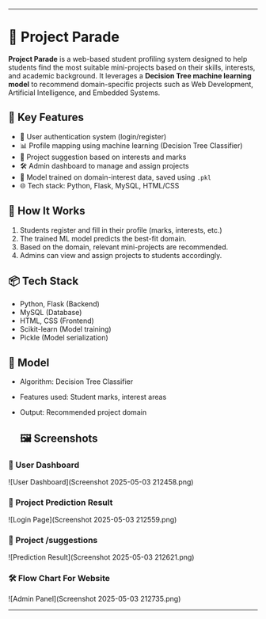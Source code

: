 

---

# 🎯 Project Parade

**Project Parade** is a web-based student profiling system designed to help students find the most suitable mini-projects based on their skills, interests, and academic background. It leverages a **Decision Tree machine learning model** to recommend domain-specific projects such as Web Development, Artificial Intelligence, and Embedded Systems.

## 🚀 Key Features

* 🔐 User authentication system (login/register)
* 📊 Profile mapping using machine learning (Decision Tree Classifier)
* 📁 Project suggestion based on interests and marks
* 🛠️ Admin dashboard to manage and assign projects
* 🧠 Model trained on domain-interest data, saved using `.pkl`
* 🌐 Tech stack: Python, Flask, MySQL, HTML/CSS

## 🧠 How It Works

1. Students register and fill in their profile (marks, interests, etc.)
2. The trained ML model predicts the best-fit domain.
3. Based on the domain, relevant mini-projects are recommended.
4. Admins can view and assign projects to students accordingly.

## 📦 Tech Stack

* Python, Flask (Backend)
* MySQL (Database)
* HTML, CSS (Frontend)
* Scikit-learn (Model training)
* Pickle (Model serialization)

## 🧪 Model

* Algorithm: Decision Tree Classifier
* Features used: Student marks, interest areas
* Output: Recommended project domain

  ## 🖼️ Screenshots
  
### 🧾 User Dashboard
![User Dashboard](Screenshot 2025-05-03 212458.png)

### 🔐  Project Prediction Result
![Login Page](Screenshot 2025-05-03 212559.png)

### 🎯 Project /suggestions
![Prediction Result](Screenshot 2025-05-03 212621.png)

### 🛠️ Flow Chart For Website
![Admin Panel](Screenshot 2025-05-03 212735.png)


---

